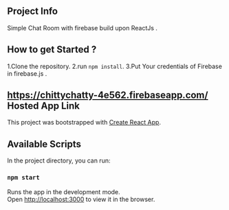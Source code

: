 ## Project Info

Simple Chat Room with firebase build upon ReactJs .

## How to get Started ?

1.Clone the repository.
2.run `npm install`.
3.Put Your credentials of Firebase in firebase.js .


## https://chittychatty-4e562.firebaseapp.com/ Hosted App Link

This project was bootstrapped with [Create React App](https://github.com/facebook/create-react-app).


## Available Scripts

In the project directory, you can run:

### `npm start`

Runs the app in the development mode.<br />
Open [http://localhost:3000](http://localhost:3000) to view it in the browser.

